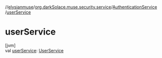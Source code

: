 //[elysianmuse](../../../index.md)/[org.darkSolace.muse.security.service](../index.md)/[AuthenticationService](index.md)
/[userService](user-service.md)

# userService

[jvm]\
val [userService](user-service.md): [UserService](../../org.darkSolace.muse.user.service/-user-service/index.md)
